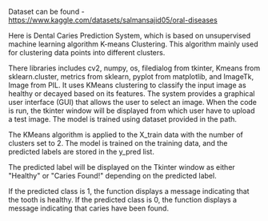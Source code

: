 Dataset can be found - https://www.kaggle.com/datasets/salmansajid05/oral-diseases

Here is Dental Caries Prediction System, which is based on unsupervised machine learning algorithm K-means Clustering. This algorithm mainly used for clustering data points into different clusters. 


There libraries includes cv2, numpy, os, filedialog from tkinter, Kmeans from sklearn.cluster, metrics from sklearn, pyplot from matplotlib, and ImageTk, Image from PIL. It uses KMeans clustering to classify the input image as healthy or decayed based on its features. The system provides a graphical user interface (GUI) that allows the user to select an image. When the code is run, the tkinter window will be displayed from which user have to upload a test image. The model is trained using dataset provided in the path. 


The KMeans algorithm is applied to the X_train data with the number of clusters set to 2. The model is trained on the training data, and the predicted labels are stored in the y_pred list. 


The predicted label will be displayed on the Tkinter window as either "Healthy" or "Caries Found!" depending on the predicted label.


If the predicted class is 1, the function displays a message indicating that the tooth is healthy. If the predicted class is 0, the function displays a message indicating that caries have been found.

